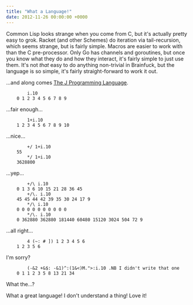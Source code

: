 ```yaml
---
title: "What a Language!"
date: 2012-11-26 00:00:00 +0000
---
```

Common Lisp looks strange when you come from C, but it's actually pretty
easy to grok. Racket (and other Schemes) do iteration via tail-recursion,
which seems strange, but is fairly simple. Macros are easier to
work with than the C pre-processor. Only Go has channels and goroutines,
but once you know what they do and how they interact, it's fairly simple
to just use them. It's not *that* easy to do anything non-trivial in
Brainfuck, but the language is so simple, it's fairly straight-forward
to work it out.

...and along comes <a href="http://www.jsoftware.com/">The J Programming Language</a>.

            i.10
        0 1 2 3 4 5 6 7 8 9

...fair enough...

            1+i.10
        1 2 3 4 5 6 7 8 9 10

...nice...

            +/ 1+i.10
        55
            */ 1+i.10
        3628800

...yep...

            +/\ i.10
        0 1 3 6 10 15 21 28 36 45
            +/\. i.10
        45 45 44 42 39 35 30 24 17 9
            */\ i.10
        0 0 0 0 0 0 0 0 0 0
            */\. i.10
        0 362880 362880 181440 60480 15120 3024 504 72 9

...all right...

            4 (~: # ]) 1 2 3 4 5 6
        1 2 3 5 6

I'm sorry?

            (-&2 +&$: -&1)^:(1&<)M.">:i.10 .NB I didn't write that one
        0 1 1 2 3 5 8 13 21 34

What the...?

What a great language! I don't understand a thing! Love it!

